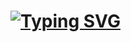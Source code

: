 # [![Typing SVG](https://readme-typing-svg.demolab.com?font=Rubik&pause=1000&color=6D93DA&random=false&width=435&lines=<+Independent+Software+Vendor+/>)](https://git.io/typing-svg)

<!--

**Here are some ideas to get you started:**

🙋‍♀️ A short introduction - what is your organization all about?
🌈 Contribution guidelines - how can the community get involved?
👩‍💻 Useful resources - where can the community find your docs? Is there anything else the community should know?
🍿 Fun facts - what does your team eat for breakfast?
🧙 Remember, you can do mighty things with the power of [Markdown](https://docs.github.com/github/writing-on-github/getting-started-with-writing-and-formatting-on-github/basic-writing-and-formatting-syntax)
-->
